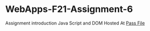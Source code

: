 # WebApps-F21-Assignment-6
Assignment introduction Java Script and DOM
Hosted At [Pass File](https://44-563-webapps-f21.github.io/webapps-f21-assignment-6-Yaramasu12/pass.html)